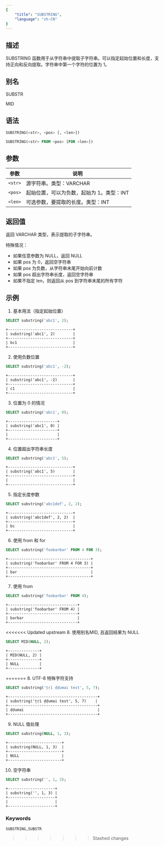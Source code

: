 ```yaml
---
{
    "title": "SUBSTRING",
    "language": "zh-CN"
}
---
```


## 描述

SUBSTRING 函数用于从字符串中提取子字符串。可以指定起始位置和长度，支持正向和反向提取。字符串中第一个字符的位置为 1。

## 别名

SUBSTR

MID

## 语法

```sql
SUBSTRING(<str>, <pos> [, <len>])

SUBSTRING(<str> FROM <pos> [FOR <len>])
```

## 参数
| 参数 | 说明                              |
| ------- | --------------------------------- |
| `<str>` | 源字符串。类型：VARCHAR           |
| `<pos>` | 起始位置，可以为负数，起始为 1。类型：INT   |
| `<len>` | 可选参数，要提取的长度。类型：INT |

## 返回值

返回 VARCHAR 类型，表示提取的子字符串。

特殊情况：
- 如果任意参数为 NULL，返回 NULL
- 如果 pos 为 0，返回空字符串
- 如果 pos 为负数，从字符串末尾开始向前计数
- 如果 pos 超出字符串长度，返回空字符串
- 如果不指定 len，则返回从 pos 到字符串末尾的所有字符

## 示例

1. 基本用法（指定起始位置）
```sql
SELECT substring('abc1', 2);
```
```text
+-----------------------------+
| substring('abc1', 2)        |
+-----------------------------+
| bc1                         |
+-----------------------------+
```

2. 使用负数位置
```sql
SELECT substring('abc1', -2);
```
```text
+-----------------------------+
| substring('abc1', -2)       |
+-----------------------------+
| c1                          |
+-----------------------------+
```

3. 位置为 0 的情况
```sql
SELECT substring('abc1', 0);
```
```text
+----------------------+
| substring('abc1', 0) |
+----------------------+
|                      |
+----------------------+
```

4. 位置超出字符串长度
```sql
SELECT substring('abc1', 5);
```
```text
+-----------------------------+
| substring('abc1', 5)        |
+-----------------------------+
|                             |
+-----------------------------+
```

5. 指定长度参数
```sql
SELECT substring('abc1def', 2, 2);
```
```text
+-----------------------------+
| substring('abc1def', 2, 2)  |
+-----------------------------+
| bc                          |
+-----------------------------+
```

6. 使用 from 和 for
```sql
SELECT substring('foobarbar' FROM 4 FOR 3);
```
```text
+-------------------------------------+
| substring('foobarbar' FROM 4 FOR 3) |
+-------------------------------------+
| bar                                 |
+-------------------------------------+
```

7. 使用 from
```sql
SELECT substring('foobarbar' FROM 4);
```
```text
+-------------------------------+
| substring('foobarbar' FROM 4) |
+-------------------------------+
| barbar                        |
+-------------------------------+
```

<<<<<<< Updated upstream
8. 使用别名MID, 且返回结果为 NULL
```sql
SELECT MID(NULL, 2);
```
```text
+--------------+
| MID(NULL, 2) |
+--------------+
| NULL         |
+--------------+
```
=======
8. UTF-8 特殊字符支持
```sql
SELECT substring('ṭṛì ḍḍumai test', 5, 7);
```
```text
+----------------------------------------+
| substring('ṭṛì ḍḍumai test', 5, 7)    |
+----------------------------------------+
| ḍḍumai                                 |
+----------------------------------------+
```

9. NULL 值处理
```sql
SELECT substring(NULL, 1, 3);
```
```text
+------------------------+
| substring(NULL, 1, 3)  |
+------------------------+
| NULL                   |
+------------------------+
```

10. 空字符串
```sql
SELECT substring('', 1, 3);
```
```text
+---------------------+
| substring('', 1, 3) |
+---------------------+
|                     |
+---------------------+
```

### Keywords

    SUBSTRING,SUBSTR
>>>>>>> Stashed changes
